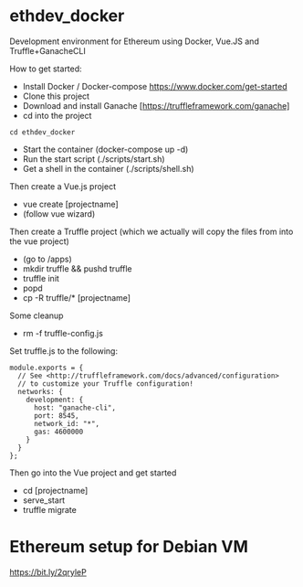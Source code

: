 # ethdev_docker
Development environment for Ethereum using Docker, Vue.JS and Truffle+GanacheCLI

How to get started:
- Install Docker / Docker-compose https://www.docker.com/get-started
- Clone this project
- Download and install Ganache [https://truffleframework.com/ganache]
- cd into the project 

```
cd ethdev_docker
```

- Start the container (docker-compose up -d)
- Run the start script (./scripts/start.sh)
- Get a shell in the container (./scripts/shell.sh)

Then create a Vue.js project
- vue create [projectname]
- (follow vue wizard)

Then create a Truffle project (which we actually will copy the files from into the vue project)
- (go to /apps)
- mkdir truffle && pushd truffle
- truffle init
- popd
- cp -R truffle/* [projectname]

Some cleanup
- rm -f truffle-config.js 

Set truffle.js to the following:
```    
module.exports = {
  // See <http://truffleframework.com/docs/advanced/configuration>
  // to customize your Truffle configuration!
  networks: {
    development: {
      host: "ganache-cli",
      port: 8545,
      network_id: "*",
      gas: 4600000
    }
  }
};
```

Then go into the Vue project and get started
- cd [projectname]
- serve_start
- truffle migrate

# Ethereum setup for Debian VM
https://bit.ly/2qryleP